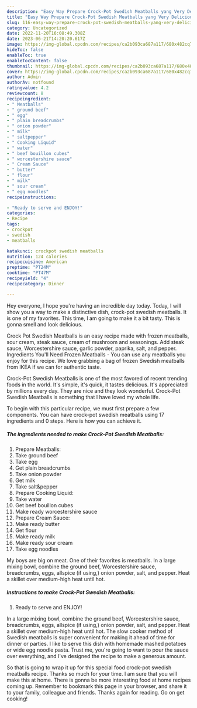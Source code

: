 ```yaml
---
description: "Easy Way Prepare Crock-Pot Swedish Meatballs yang Very Delicious}"
title: "Easy Way Prepare Crock-Pot Swedish Meatballs yang Very Delicious}"
slug: 116-easy-way-prepare-crock-pot-swedish-meatballs-yang-very-delicious
category: Uncategorized
date: 2022-11-20T16:08:49.308Z
date: 2023-06-21T14:20:20.617Z
image: https://img-global.cpcdn.com/recipes/ca2b093ca687a117/680x482cq70/crock-pot-swedish-meatballs-recipe-main-photo.jpg
hideToc: false
enableToc: true
enableTocContent: false
thumbnail: https://img-global.cpcdn.com/recipes/ca2b093ca687a117/680x482cq70/crock-pot-swedish-meatballs-recipe-main-photo.jpg
cover: https://img-global.cpcdn.com/recipes/ca2b093ca687a117/680x482cq70/crock-pot-swedish-meatballs-recipe-main-photo.jpg
author: Admin
authorAv: notfound
ratingvalue: 4.2
reviewcount: 8
recipeingredient:
- " Meatballs"
- " ground beef"
- " egg"
- " plain breadcrumbs"
- " onion powder"
- " milk"
- " saltpepper"
- " Cooking Liquid"
- " water"
- " beef bouillon cubes"
- " worcestershire sauce"
- " Cream Sauce"
- " butter"
- " flour"
- " milk"
- " sour cream"
- " egg noodles"
recipeinstructions:

- "Ready to serve and ENJOY!"
categories:
- Recipe
tags:
- crockpot
- swedish
- meatballs

katakunci: crockpot swedish meatballs 
nutrition: 124 calories
recipecuisine: American
preptime: "PT24M"
cooktime: "PT47M"
recipeyield: "4"
recipecategory: Dinner

---
```



Hey everyone, I hope you're having an incredible day today. Today, I will show you a way to make a distinctive dish, crock-pot swedish meatballs. It is one of my favorites. This time, I am going to make it a bit tasty. This is gonna smell and look delicious.

Crock Pot Swedish Meatballs is an easy recipe made with frozen meatballs, sour cream, steak sauce, cream of mushroom and seasonings. Add steak sauce, Worcestershire sauce, garlic powder, paprika, salt, and pepper. Ingredients You&#39;ll Need Frozen Meatballs - You can use any meatballs you enjoy for this recipe. We love grabbing a bag of frozen Swedish meatballs from IKEA if we can for authentic taste.

Crock-Pot Swedish Meatballs is one of the most favored of recent trending foods in the world. It's simple, it's quick, it tastes delicious. It's appreciated by millions every day. They are nice and they look wonderful. Crock-Pot Swedish Meatballs is something that I have loved my whole life.


To begin with this particular recipe, we must first prepare a few components. You can have crock-pot swedish meatballs using 17 ingredients and 0 steps. Here is how you can achieve it.

<!--inarticleads1-->

##### The ingredients needed to make Crock-Pot Swedish Meatballs:

1. Prepare  Meatballs:
1. Take  ground beef
1. Take  egg
1. Get  plain breadcrumbs​
1. Take  onion powder
1. Get  milk
1. Take  salt&amp;pepper
1. Prepare  Cooking Liquid:
1. Take  water
1. Get  beef bouillon cubes
1. Make ready  worcestershire sauce
1. Prepare  Cream Sauce:
1. Make ready  butter
1. Get  flour
1. Make ready  milk
1. Make ready  sour cream
1. Take  egg noodles


My boys are big on meat. One of their favorites is meatballs. In a large mixing bowl, combine the ground beef, Worcestershire sauce, breadcrumbs, eggs, allspice (if using,) onion powder, salt, and pepper. Heat a skillet over medium-high heat until hot. 

<!--inarticleads2-->

##### Instructions to make Crock-Pot Swedish Meatballs:


1. Ready to serve and ENJOY!

In a large mixing bowl, combine the ground beef, Worcestershire sauce, breadcrumbs, eggs, allspice (if using,) onion powder, salt, and pepper. Heat a skillet over medium-high heat until hot. The slow cooker method of Swedish meatballs is super convenient for making it ahead of time for dinner or parties. I like to serve this dish with homemade mashed potatoes or wide egg noodle pasta. Trust me, you&#39;re going to want to pour the sauce over everything, and I&#39;ve designed the recipe to make a generous amount. 

So that is going to wrap it up for this special food crock-pot swedish meatballs recipe. Thanks so much for your time. I am sure that you will make this at home. There is gonna be more interesting food at home recipes coming up. Remember to bookmark this page in your browser, and share it to your family, colleague and friends. Thanks again for reading. Go on get cooking!
